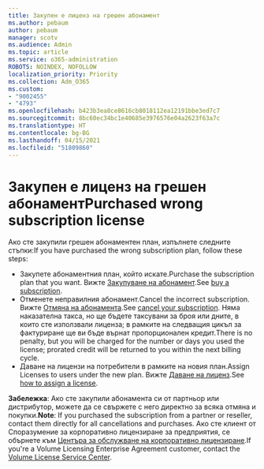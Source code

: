 ```yaml
---
title: Закупен е лиценз на грешен абонамент
ms.author: pebaum
author: pebaum
manager: scotv
ms.audience: Admin
ms.topic: article
ms.service: o365-administration
ROBOTS: NOINDEX, NOFOLLOW
localization_priority: Priority
ms.collection: Adm_O365
ms.custom:
- "9002455"
- "4793"
ms.openlocfilehash: b423b3ea8ce8616cb8018112ea12191bbe3ed7c7
ms.sourcegitcommit: 8bc60ec34bc1e40685e3976576e04a2623f63a7c
ms.translationtype: HT
ms.contentlocale: bg-BG
ms.lasthandoff: 04/15/2021
ms.locfileid: "51809860"
---
```

# <a name="purchased-wrong-subscription-license"></a><span data-ttu-id="4b7f1-102">Закупен е лиценз на грешен абонамент</span><span class="sxs-lookup"><span data-stu-id="4b7f1-102">Purchased wrong subscription license</span></span>

<span data-ttu-id="4b7f1-103">Ако сте закупили грешен абонаментен план, изпълнете следните стъпки:</span><span class="sxs-lookup"><span data-stu-id="4b7f1-103">If you have purchased the wrong subscription plan, follow these steps:</span></span>

- <span data-ttu-id="4b7f1-104">Закупете абонаментния план, който искате.</span><span class="sxs-lookup"><span data-stu-id="4b7f1-104">Purchase the subscription plan that you want.</span></span> <span data-ttu-id="4b7f1-105">Вижте [Закупуване на абонамент](https://docs.microsoft.com/alchemyinsights/buy-a-subscription-to-office-365-for-business).</span><span class="sxs-lookup"><span data-stu-id="4b7f1-105">See [buy a subscription](https://docs.microsoft.com/alchemyinsights/buy-a-subscription-to-office-365-for-business).</span></span>
- <span data-ttu-id="4b7f1-106">Отменете неправилния абонамент.</span><span class="sxs-lookup"><span data-stu-id="4b7f1-106">Cancel the incorrect subscription.</span></span> <span data-ttu-id="4b7f1-107">Вижте [Отмяна на абонамента](https://docs.microsoft.com/alchemyinsights/canceling-your-office-365-subscription).</span><span class="sxs-lookup"><span data-stu-id="4b7f1-107">See [cancel your subscription](https://docs.microsoft.com/alchemyinsights/canceling-your-office-365-subscription).</span></span>
<span data-ttu-id="4b7f1-108">Няма наказателна такса, но ще бъдете таксувани за броя или дните, в които сте използвали лиценза; в рамките на следващия цикъл за фактуриране ще ви бъде върнат пропорционален кредит.</span><span class="sxs-lookup"><span data-stu-id="4b7f1-108">There is no penalty, but you will be charged for the number or days you used the license; prorated credit will be returned to you within the next billing cycle.</span></span>
- <span data-ttu-id="4b7f1-109">Даване на лицензи на потребители в рамките на новия план.</span><span class="sxs-lookup"><span data-stu-id="4b7f1-109">Assign Licenses to users under the new plan.</span></span> <span data-ttu-id="4b7f1-110">Вижте [Даване на лиценз](https://docs.microsoft.com/alchemyinsights/how-to-assign-a-license-to-a-user).</span><span class="sxs-lookup"><span data-stu-id="4b7f1-110">See [how to assign a license](https://docs.microsoft.com/alchemyinsights/how-to-assign-a-license-to-a-user).</span></span>

<span data-ttu-id="4b7f1-111">**Забележка**: Ако сте закупили абонамента си от партньор или дистрибутор, можете да се свържете с него директно за всяка отмяна и покупки.</span><span class="sxs-lookup"><span data-stu-id="4b7f1-111">**Note**: If you purchased the subscription from a partner or reseller, contact them directly for all cancellations and purchases.</span></span> <span data-ttu-id="4b7f1-112">Ако сте клиент от Споразумение за корпоративно лицензиране за предприятия, се обърнете към [Центъра за обслужване на корпоративно лицензиране](https://support.microsoft.com/help/4471406/how-to-contact-the-microsoft-volume-licensing-service-center).</span><span class="sxs-lookup"><span data-stu-id="4b7f1-112">If you're a Volume Licensing Enterprise Agreement customer, contact the [Volume License Service Center](https://support.microsoft.com/help/4471406/how-to-contact-the-microsoft-volume-licensing-service-center).</span></span>
